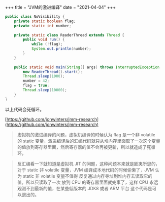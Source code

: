 +++
title = "JVM的激进编译"
date = "2021-04-04"
+++

```java
public class NoVisibility {
    private static boolean flag;  
    private static int number;  
  
    private static class ReaderThread extends Thread {  
        public void run() {  
            while (!flag);
            System.out.println(number);  
        }  
    } 
  
    public static void main(String[] args) throws InterruptedException {  
        new ReaderThread().start();  
        Thread.sleep(1000);
        number = 42;  
        flag = true;  
        Thread.sleep(10000);
    }  
}
```

以上代码会死循环。

[https://github.com/jonwinters/jmm-research](https://github.com/jonwinters/jmm-research)

> 虚拟机的激进编译的问题，虚拟机编译的时候认为 flag 是一个非 volatile 的 static 变量，激进编译后的汇编代码就只从堆内存里面取了一次这个变量的值放到寄存器里面，然后寄存器的值不会再被更新，所以就造成了死循环。

> 反汇编看一下就知道是虚拟机 JIT 的问题，这种问题本来就是匪夷所思的，对于 static 非 volatile 变量，JVM 编译成本地代码的时候偷懒了，JVM 认为 static 非 volatile 变量不值得 反复通过内存寻址到堆内存去读取它的值，所以只读取了一次 放到 CPU 的寄存器里面就完事了，这样 CPU 永远观测不到最新的值，在某些低版本的 JDK8 或者 ARM 平台 这个代码是可以退出的。